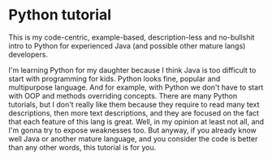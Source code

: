 # Python tutorial

This is my code-centric, example-based, description-less and no-bullshit intro to Python for experienced Java (and possible other mature langs) developers.

I'm learning Python for my daughter because I think Java is too difficult to start with programming for kids. Python looks fine, popular and multipurpose language. And for example, with Python we don't have to start with OOP and methods overriding concepts. There are many Python tutorials, but I don't really like them because they require to read many text descriptions, then more text descriptions, and they are focused on the fact that each feature of this lang is great. Well, in my opinion at least not all, and I'm gonna try to expose weaknesses too. But anyway, if you already know well Java or another mature language, and you consider the code is better than any other words, this tutorial is for you.

